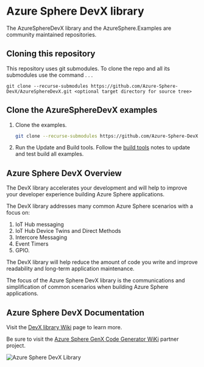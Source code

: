 # Azure Sphere DevX library

The AzureSphereDevX library and the AzureSphere.Examples are community maintained repositories.

## Cloning this repository

This repository uses git submodules. To clone the repo and all its submodules use the command . . .

```
git clone --recurse-submodules https://github.com/Azure-Sphere-DevX/AzureSphereDevX.git <optional target directory for source tree>
```

## Clone the AzureSphereDevX examples

1. Clone the examples.

    ```bash
    git clone --recurse-submodules https://github.com/Azure-Sphere-DevX/AzureSphereDevX.Examples.git
    ```

1. Run the Update and Build tools. Follow the [build tools](https://github.com/Azure-Sphere-DevX/AzureSphereDevX.Examples/wiki/Build-Tools) notes to update and test build all examples.

## Azure Sphere DevX Overview

The DevX library accelerates your development and will help to improve your developer experience building  Azure Sphere applications.

The DevX library addresses many common Azure Sphere scenarios with a focus on:

1. IoT Hub messaging
1. IoT Hub Device Twins and Direct Methods
1. Intercore Messaging
1. Event Timers
1. GPIO.

The DevX library will help reduce the amount of code you write and improve readability and long-term application maintenance.

The focus of the Azure Sphere DevX library is the communications and simplification of common scenarios when building Azure Sphere applications.

## Azure Sphere DevX Documentation

Visit the [DevX library Wiki](https://github.com/Azure-Sphere-DevX/AzureSphereDevX.Examples/wiki) page to learn more.

Be sure to visit the [Azure Sphere GenX Code Generator WiKi](https://github.com/Azure-Sphere-DevX/AzureSphereGenX/wiki) partner project.

![Azure Sphere DevX Library](https://github.com/gloveboxes/AzureSphereDevX/wiki/media/architecture.png)

